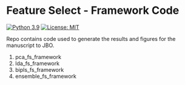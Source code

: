 # Feature Select - Framework Code

[![Python 3.9](https://img.shields.io/badge/python-3.9-blue)](https://www.python.org/downloads/release/python-390/)
[![License: MIT](https://img.shields.io/badge/License-MIT-yellow.svg)](https://opensource.org/licenses/MIT)

Repo contains code used to generate the results and figures for the manuscript to JBO.

1. pca_fs_framework
2. lda_fs_framework
3. bipls_fs_framework
4. ensemble_fs_framework
